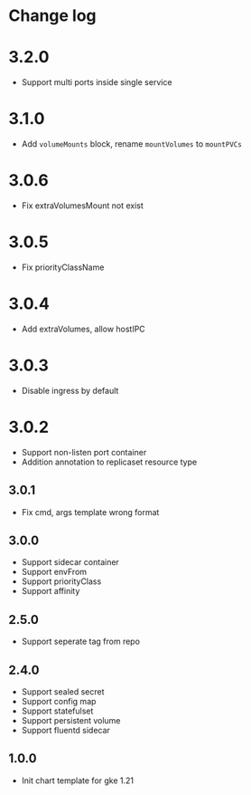 # Change log

# 3.2.0

- Support multi ports inside single service

# 3.1.0

- Add `volumeMounts` block, rename `mountVolumes` to `mountPVCs`

# 3.0.6

- Fix extraVolumesMount not exist

# 3.0.5

- Fix priorityClassName

# 3.0.4

- Add extraVolumes, allow hostIPC

# 3.0.3

- Disable ingress by default

# 3.0.2

- Support non-listen port container
- Addition annotation to replicaset resource type

## 3.0.1

- Fix cmd, args template wrong format

## 3.0.0

- Support sidecar container
- Support envFrom
- Support priorityClass
- Support affinity

## 2.5.0

- Support seperate tag from repo

## 2.4.0

- Support sealed secret
- Support config map
- Support statefulset
- Support persistent volume
- Support fluentd sidecar

## 1.0.0

- Init chart template for gke 1.21
